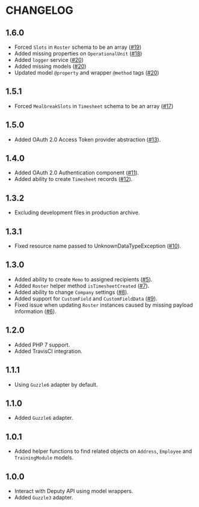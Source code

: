 # CHANGELOG

## 1.6.0

* Forced `Slots` in `Roster` schema to be an array ([#19](https://github.com/communityds/deputy-api-wrapper/pull/19))
* Added missing properties on `OperationalUnit` ([#18](https://github.com/communityds/deputy-api-wrapper/pull/18))
* Added `logger` service ([#20](https://github.com/communityds/deputy-api-wrapper/pull/20))
* Added missing models ([#20](https://github.com/communityds/deputy-api-wrapper/pull/20))
* Updated model `@property` and wrapper `@method` tags ([#20](https://github.com/communityds/deputy-api-wrapper/pull/20))

## 1.5.1

* Forced `MealbreakSlots` in `Timesheet` schema to be an array ([#17](https://github.com/communityds/deputy-api-wrapper/pull/17))

## 1.5.0

* Added OAuth 2.0 Access Token provider abstraction ([#13](https://github.com/communityds/deputy-api-wrapper/pull/13)).

## 1.4.0

* Added OAuth 2.0 Authentication component ([#11](https://github.com/communityds/deputy-api-wrapper/pull/11)).
* Added ability to create `Timesheet` records ([#12](https://github.com/communityds/deputy-api-wrapper/pull/12)).

## 1.3.2

* Excluding development files in production archive.

## 1.3.1

* Fixed resource name passed to UnknownDataTypeException ([#10](https://github.com/communityds/deputy-api-wrapper/pull/10)).

## 1.3.0

* Added ability to create `Memo` to assigned recipients ([#5](https://github.com/communityds/deputy-api-wrapper/pull/5)).
* Added `Roster` helper method `isTimesheetCreated` ([#7](https://github.com/communityds/deputy-api-wrapper/pull/7)).
* Added ability to change `Company` settings ([#8](https://github.com/communityds/deputy-api-wrapper/pull/8)).
* Added support for `CustomField` and `CustomFieldData` ([#9](https://github.com/communityds/deputy-api-wrapper/pull/9)).
* Fixed issue when updating `Roster` instances caused by missing payload information ([#6](https://github.com/communityds/deputy-api-wrapper/pull/6)).

## 1.2.0

* Added PHP 7 support.
* Added TravisCI integration.

## 1.1.1

* Using `Guzzle6` adapter by default.

## 1.1.0

* Added `Guzzle6` adapter.

## 1.0.1

* Added helper functions to find related objects on `Address`, `Employee` and `TrainingModule` models.

## 1.0.0

* Interact with Deputy API using model wrappers.
* Added `Guzzle3` adapter.
